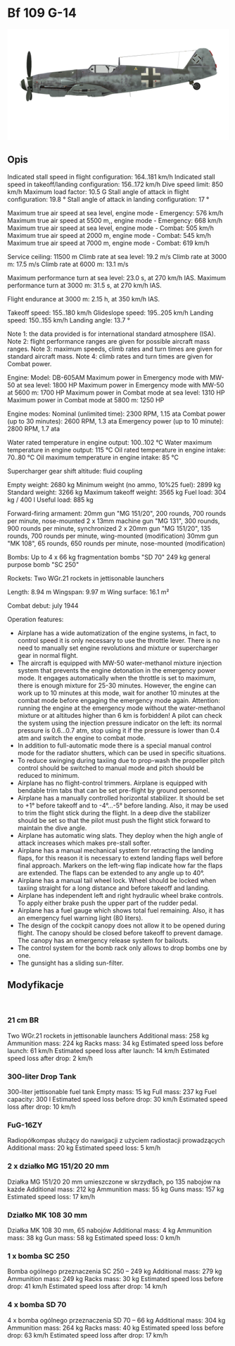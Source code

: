 ﻿# Bf 109 G-14

![bf109g14](../images/bf109g14.png)

## Opis

Indicated stall speed in flight configuration: 164..181 km/h
Indicated stall speed in takeoff/landing configuration: 156..172 km/h
Dive speed limit: 850 km/h
Maximum load factor: 10.5 G
Stall angle of attack in flight configuration: 19.8 °
Stall angle of attack in landing configuration: 17 °

Maximum true air speed at sea level, engine mode - Emergency: 576 km/h
Maximum true air speed at 5500 m,, engine mode - Emergency: 668 km/h
Maximum true air speed at sea level, engine mode - Combat: 505 km/h
Maximum true air speed at 2000 m, engine mode - Combat: 545 km/h
Maximum true air speed at 7000 m, engine mode - Combat: 619 km/h

Service ceiling: 11500 m
Climb rate at sea level: 19.2 m/s
Climb rate at 3000 m: 17.5 m/s
Climb rate at 6000 m: 13.1 m/s

Maximum performance turn at sea level: 23.0 s, at 270 km/h IAS.
Maximum performance turn at 3000 m: 31.5 s, at 270 km/h IAS.

Flight endurance at 3000 m: 2.15 h, at 350 km/h IAS.

Takeoff speed: 155..180 km/h
Glideslope speed: 195..205 km/h
Landing speed: 150..155 km/h
Landing angle: 13.7 °

Note 1: the data provided is for international standard atmosphere (ISA).
Note 2: flight performance ranges are given for possible aircraft mass ranges.
Note 3: maximum speeds, climb rates and turn times are given for standard aircraft mass.
Note 4: climb rates and turn times are given for Combat power.

Engine:
Model: DB-605AM
Maximum power in Emergency mode with MW-50 at sea level: 1800 HP
Maximum power in Emergency mode with MW-50 at 5600 m: 1700 HP
Maximum power in Combat mode at sea level: 1310 HP
Maximum power in Combat mode at 5800 m: 1250 HP

Engine modes:
Nominal (unlimited time): 2300 RPM, 1.15 ata
Combat power (up to 30 minutes): 2600 RPM, 1.3 ata
Emergency power (up to 10 minute): 2800 RPM, 1.7 ata

Water rated temperature in engine output: 100..102 °C
Water maximum temperature in engine output: 115 °C
Oil rated temperature in engine intake: 70..80 °C
Oil maximum temperature in engine intake: 85 °C

Supercharger gear shift altitude: fluid coupling 

Empty weight: 2680 kg
Minimum weight (no ammo, 10%25 fuel): 2899 kg
Standard weight: 3266 kg
Maximum takeoff weight: 3565 kg
Fuel load: 304 kg / 400 l
Useful load: 885 kg

Forward-firing armament:
20mm gun "MG 151/20", 200 rounds, 700 rounds per minute, nose-mounted
2 x 13mm machine gun "MG 131", 300 rounds, 900 rounds per minute, synchronized
2 x 20mm gun "MG 151/20", 135 rounds, 700 rounds per minute, wing-mounted (modification)
30mm gun "MK 108", 65 rounds, 650 rounds per minute, nose-mounted (modification)

Bombs:
Up to 4 x 66 kg fragmentation bombs "SD 70"
249 kg general purpose bomb "SC 250"

Rockets:
Two WGr.21 rockets in jettisonable launchers

Length: 8.94 m
Wingspan: 9.97 m
Wing surface: 16.1 m²

Combat debut: july 1944

Operation features:
- Airplane has a wide automatization of the engine systems, in fact, to control speed it is only necessary to use the throttle lever. There is no need to manually set engine revolutions and mixture or supercharger gear in normal flight.
- The aircraft is equipped with MW-50 water-methanol mixture injection system that prevents the engine detonation in the emergency power mode. It engages automatically when the throttle is set to maximum, there is enough mixture for 25-30 minutes. However, the engine can work up to 10 minutes at this mode, wait for another 10 minutes at the combat mode before engaging the emergency mode again. Attention: running the engine at the emergency mode without the water-methanol mixture or at altitudes higher than 6 km is forbidden! A pilot can check the system using the injection pressure indicator on the left: its normal pressure is 0.6...0.7 atm, stop using it if the pressure is lower than 0.4 atm and switch the engine to combat mode.
- In addition to full-automatic mode there is a special manual control mode for the radiator shutters, which can be used in specific situations.
- To reduce swinging during taxiing due to prop-wash the propeller pitch control should be switched to manual mode and pitch should be reduced to minimum.
- Airplane has no flight-control trimmers. Airplane is equipped with bendable trim tabs that can be set pre-flight by ground personnel.
- Airplane has a manually controlled horizontal stabilizer. It should be set to +1° before takeoff and to -4°...-5° before landing. Also, it may be used to trim the flight stick during the flight. In a deep dive the stabilizer should be set so that the pilot must push the flight stick forward to maintain the dive angle.
- Airplane has automatic wing slats. They deploy when the high angle of attack increases which makes pre-stall softer.
- Airplane has a manual mechanical system for retracting the landing flaps, for this reason it is necessary to extend landing flaps well before final approach. Markers on the left-wing flap indicate how far the flaps are extended. The flaps can be extended to any angle up to 40°.
- Airplane has a manual tail wheel lock. Wheel should be locked when taxiing straight for a long distance and before takeoff and landing.
- Airplane has independent left and right hydraulic wheel brake controls. To apply either brake push the upper part of the rudder pedal.
- Airplane has a fuel gauge which shows total fuel remaining. Also, it has an emergency fuel warning light (80 liters).
- The design of the cockpit canopy does not allow it to be opened during flight. The canopy should be closed before takeoff to prevent damage. The canopy has an emergency release system for bailouts.
- The control system for the bomb rack only allows to drop bombs one by one.
- The gunsight has a sliding sun-filter.

## Modyfikacje
﻿

### 21 cm BR

Two WGr.21 rockets in jettisonable launchers
Additional mass: 258 kg
Ammunition mass: 224 kg
Racks mass: 34 kg
Estimated speed loss before launch: 61 km/h
Estimated speed loss after launch: 14 km/h
Estimated speed loss after drop: 2 km/h﻿

### 300-liter Drop Tank

300-liter jettisonable fuel tank
Empty mass: 15 kg
Full mass: 237 kg
Fuel capacity: 300 l
Estimated speed loss before drop: 30 km/h
Estimated speed loss after drop: 10 km/h﻿

### FuG-16ZY

Radiopółkompas służący do nawigacji z użyciem radiostacji prowadzących
Additional mass: 20 kg
Estimated speed loss: 5 km/h﻿


### 2 x działko MG 151/20 20 mm

Działka MG 151/20 20 mm umieszczone w skrzydłach, po 135 nabojów na każde
Additional mass: 212 kg
Ammunition mass: 55 kg
Guns mass: 157 kg
Estimated speed loss: 17 km/h﻿

### Działko MK 108 30 mm

Działka MK 108 30 mm, 65 nabojów
Additional mass: 4 kg
Ammunition mass: 38 kg
Gun mass: 58 kg
Estimated speed loss: 0 km/h﻿


### 1 x bomba SC 250

Bomba ogólnego przeznaczenia SC 250 – 249 kg
Additional mass: 279 kg
Ammunition mass: 249 kg
Racks mass: 30 kg
Estimated speed loss before drop: 41 km/h
Estimated speed loss after drop: 14 km/h﻿


### 4 x bomba SD 70

4 x bomba ogólnego przeznaczenia SD 70 – 66 kg
Additional mass: 304 kg
Ammunition mass: 264 kg
Racks mass: 40 kg
Estimated speed loss before drop: 63 km/h
Estimated speed loss after drop: 17 km/h